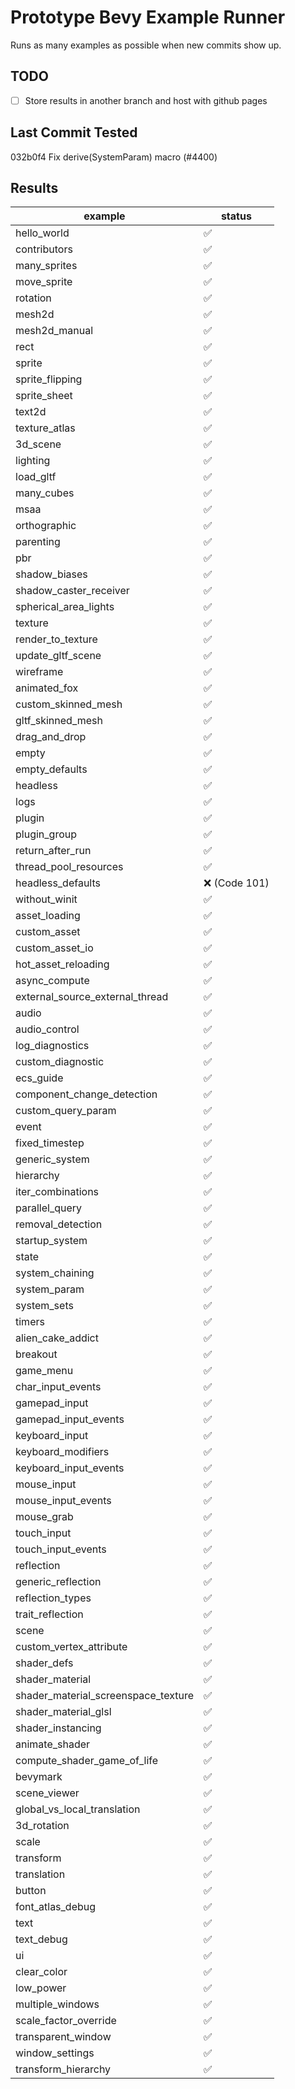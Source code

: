 # Prototype Bevy Example Runner
Runs as many examples as possible when new commits show up.
## TODO
- [ ] Store results in another branch and host with github pages
## Last Commit Tested
032b0f4 Fix derive(SystemParam) macro (#4400)

## Results 
|example|status|
|-|-|
|hello_world|:white_check_mark:|
|contributors|:white_check_mark:|
|many_sprites|:white_check_mark:|
|move_sprite|:white_check_mark:|
|rotation|:white_check_mark:|
|mesh2d|:white_check_mark:|
|mesh2d_manual|:white_check_mark:|
|rect|:white_check_mark:|
|sprite|:white_check_mark:|
|sprite_flipping|:white_check_mark:|
|sprite_sheet|:white_check_mark:|
|text2d|:white_check_mark:|
|texture_atlas|:white_check_mark:|
|3d_scene|:white_check_mark:|
|lighting|:white_check_mark:|
|load_gltf|:white_check_mark:|
|many_cubes|:white_check_mark:|
|msaa|:white_check_mark:|
|orthographic|:white_check_mark:|
|parenting|:white_check_mark:|
|pbr|:white_check_mark:|
|shadow_biases|:white_check_mark:|
|shadow_caster_receiver|:white_check_mark:|
|spherical_area_lights|:white_check_mark:|
|texture|:white_check_mark:|
|render_to_texture|:white_check_mark:|
|update_gltf_scene|:white_check_mark:|
|wireframe|:white_check_mark:|
|animated_fox|:white_check_mark:|
|custom_skinned_mesh|:white_check_mark:|
|gltf_skinned_mesh|:white_check_mark:|
|drag_and_drop|:white_check_mark:|
|empty|:white_check_mark:|
|empty_defaults|:white_check_mark:|
|headless|:white_check_mark:|
|logs|:white_check_mark:|
|plugin|:white_check_mark:|
|plugin_group|:white_check_mark:|
|return_after_run|:white_check_mark:|
|thread_pool_resources|:white_check_mark:|
|headless_defaults|:x: (Code 101)|
|without_winit|:white_check_mark:|
|asset_loading|:white_check_mark:|
|custom_asset|:white_check_mark:|
|custom_asset_io|:white_check_mark:|
|hot_asset_reloading|:white_check_mark:|
|async_compute|:white_check_mark:|
|external_source_external_thread|:white_check_mark:|
|audio|:white_check_mark:|
|audio_control|:white_check_mark:|
|log_diagnostics|:white_check_mark:|
|custom_diagnostic|:white_check_mark:|
|ecs_guide|:white_check_mark:|
|component_change_detection|:white_check_mark:|
|custom_query_param|:white_check_mark:|
|event|:white_check_mark:|
|fixed_timestep|:white_check_mark:|
|generic_system|:white_check_mark:|
|hierarchy|:white_check_mark:|
|iter_combinations|:white_check_mark:|
|parallel_query|:white_check_mark:|
|removal_detection|:white_check_mark:|
|startup_system|:white_check_mark:|
|state|:white_check_mark:|
|system_chaining|:white_check_mark:|
|system_param|:white_check_mark:|
|system_sets|:white_check_mark:|
|timers|:white_check_mark:|
|alien_cake_addict|:white_check_mark:|
|breakout|:white_check_mark:|
|game_menu|:white_check_mark:|
|char_input_events|:white_check_mark:|
|gamepad_input|:white_check_mark:|
|gamepad_input_events|:white_check_mark:|
|keyboard_input|:white_check_mark:|
|keyboard_modifiers|:white_check_mark:|
|keyboard_input_events|:white_check_mark:|
|mouse_input|:white_check_mark:|
|mouse_input_events|:white_check_mark:|
|mouse_grab|:white_check_mark:|
|touch_input|:white_check_mark:|
|touch_input_events|:white_check_mark:|
|reflection|:white_check_mark:|
|generic_reflection|:white_check_mark:|
|reflection_types|:white_check_mark:|
|trait_reflection|:white_check_mark:|
|scene|:white_check_mark:|
|custom_vertex_attribute|:white_check_mark:|
|shader_defs|:white_check_mark:|
|shader_material|:white_check_mark:|
|shader_material_screenspace_texture|:white_check_mark:|
|shader_material_glsl|:white_check_mark:|
|shader_instancing|:white_check_mark:|
|animate_shader|:white_check_mark:|
|compute_shader_game_of_life|:white_check_mark:|
|bevymark|:white_check_mark:|
|scene_viewer|:white_check_mark:|
|global_vs_local_translation|:white_check_mark:|
|3d_rotation|:white_check_mark:|
|scale|:white_check_mark:|
|transform|:white_check_mark:|
|translation|:white_check_mark:|
|button|:white_check_mark:|
|font_atlas_debug|:white_check_mark:|
|text|:white_check_mark:|
|text_debug|:white_check_mark:|
|ui|:white_check_mark:|
|clear_color|:white_check_mark:|
|low_power|:white_check_mark:|
|multiple_windows|:white_check_mark:|
|scale_factor_override|:white_check_mark:|
|transparent_window|:white_check_mark:|
|window_settings|:white_check_mark:|
|transform_hierarchy|:white_check_mark:|
